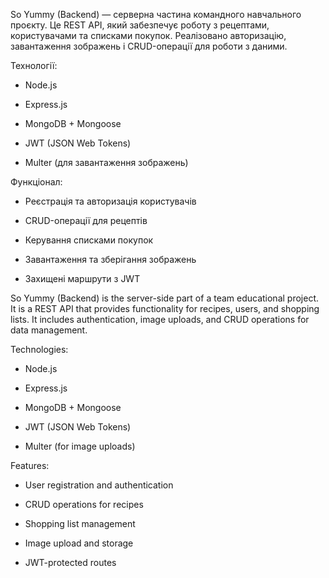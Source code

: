So Yummy (Backend) — серверна частина командного навчального проєкту. Це REST API, який забезпечує роботу з рецептами, користувачами та списками покупок.
Реалізовано авторизацію, завантаження зображень і CRUD-операції для роботи з даними.

Технології:

- Node.js

- Express.js

- MongoDB + Mongoose

- JWT (JSON Web Tokens)

- Multer (для завантаження зображень)

Функціонал:

- Реєстрація та авторизація користувачів

- CRUD-операції для рецептів

- Керування списками покупок

- Завантаження та зберігання зображень

- Захищені маршрути з JWT

So Yummy (Backend) is the server-side part of a team educational project. It is a REST API that provides functionality for recipes, users, and shopping lists.
It includes authentication, image uploads, and CRUD operations for data management.

Technologies:

- Node.js

- Express.js

- MongoDB + Mongoose

- JWT (JSON Web Tokens)

- Multer (for image uploads)

Features:

- User registration and authentication

- CRUD operations for recipes

- Shopping list management

- Image upload and storage

- JWT-protected routes

